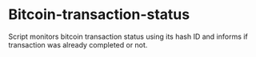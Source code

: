 # Bitcoin-transaction-status
Script monitors bitcoin transaction status using its hash ID and informs if transaction was already completed or not.
